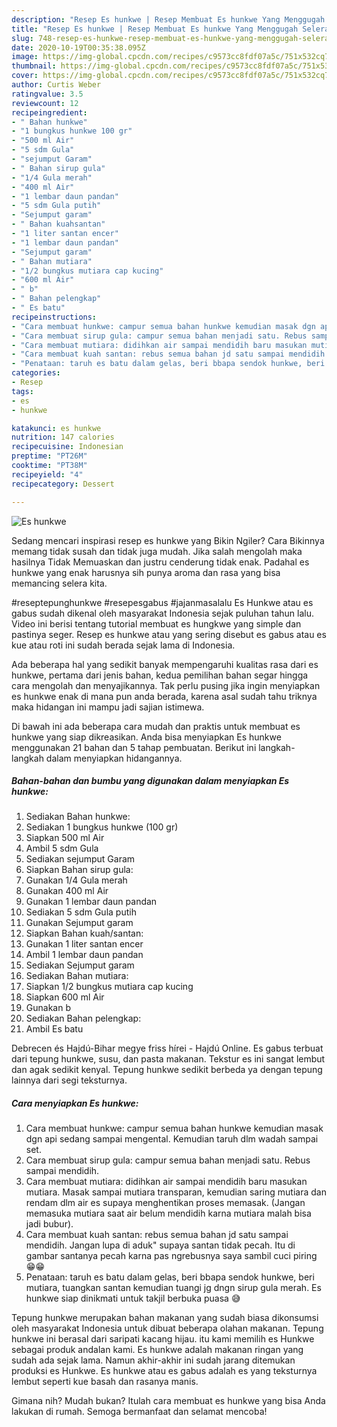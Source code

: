 ```yaml
---
description: "Resep Es hunkwe | Resep Membuat Es hunkwe Yang Menggugah Selera"
title: "Resep Es hunkwe | Resep Membuat Es hunkwe Yang Menggugah Selera"
slug: 748-resep-es-hunkwe-resep-membuat-es-hunkwe-yang-menggugah-selera
date: 2020-10-19T00:35:38.095Z
image: https://img-global.cpcdn.com/recipes/c9573cc8fdf07a5c/751x532cq70/es-hunkwe-foto-resep-utama.jpg
thumbnail: https://img-global.cpcdn.com/recipes/c9573cc8fdf07a5c/751x532cq70/es-hunkwe-foto-resep-utama.jpg
cover: https://img-global.cpcdn.com/recipes/c9573cc8fdf07a5c/751x532cq70/es-hunkwe-foto-resep-utama.jpg
author: Curtis Weber
ratingvalue: 3.5
reviewcount: 12
recipeingredient:
- " Bahan hunkwe"
- "1 bungkus hunkwe 100 gr"
- "500 ml Air"
- "5 sdm Gula"
- "sejumput Garam"
- " Bahan sirup gula"
- "1/4 Gula merah"
- "400 ml Air"
- "1 lembar daun pandan"
- "5 sdm Gula putih"
- "Sejumput garam"
- " Bahan kuahsantan"
- "1 liter santan encer"
- "1 lembar daun pandan"
- "Sejumput garam"
- " Bahan mutiara"
- "1/2 bungkus mutiara cap kucing"
- "600 ml Air"
- " b"
- " Bahan pelengkap"
- " Es batu"
recipeinstructions:
- "Cara membuat hunkwe: campur semua bahan hunkwe kemudian masak dgn api sedang sampai mengental. Kemudian taruh dlm wadah sampai set."
- "Cara membuat sirup gula: campur semua bahan menjadi satu. Rebus sampai mendidih."
- "Cara membuat mutiara: didihkan air sampai mendidih baru masukan mutiara. Masak sampai mutiara transparan, kemudian saring mutiara dan rendam dlm air es supaya menghentikan proses memasak. (Jangan memasuka mutiara saat air belum mendidih karna mutiara malah bisa jadi bubur)."
- "Cara membuat kuah santan: rebus semua bahan jd satu sampai mendidih. Jangan lupa di aduk&#34; supaya santan tidak pecah. Itu di gambar santanya pecah karna pas ngrebusnya saya sambil cuci piring 😁😁"
- "Penataan: taruh es batu dalam gelas, beri bbapa sendok hunkwe, beri mutiara, tuangkan santan kemudian tuangi jg dngn sirup gula merah. Es hunkwe siap dinikmati untuk takjil berbuka puasa 😅"
categories:
- Resep
tags:
- es
- hunkwe

katakunci: es hunkwe 
nutrition: 147 calories
recipecuisine: Indonesian
preptime: "PT26M"
cooktime: "PT38M"
recipeyield: "4"
recipecategory: Dessert

---
```



![Es hunkwe](https://img-global.cpcdn.com/recipes/c9573cc8fdf07a5c/751x532cq70/es-hunkwe-foto-resep-utama.jpg)

Sedang mencari inspirasi resep es hunkwe yang Bikin Ngiler? Cara Bikinnya memang tidak susah dan tidak juga mudah. Jika salah mengolah maka hasilnya Tidak Memuaskan dan justru cenderung tidak enak. Padahal es hunkwe yang enak harusnya sih punya aroma dan rasa yang bisa memancing selera kita.

#reseptepunghunkwe #resepesgabus #jajanmasalalu Es Hunkwe atau es gabus sudah dikenal oleh masyarakat Indonesia sejak puluhan tahun lalu. Video ini berisi tentang tutorial membuat es hungkwe yang simple dan pastinya seger. Resep es hunkwe atau yang sering disebut es gabus atau es kue atau roti ini sudah berada sejak lama di Indonesia.

Ada beberapa hal yang sedikit banyak mempengaruhi kualitas rasa dari es hunkwe, pertama dari jenis bahan, kedua pemilihan bahan segar hingga cara mengolah dan menyajikannya. Tak perlu pusing jika ingin menyiapkan es hunkwe enak di mana pun anda berada, karena asal sudah tahu triknya maka hidangan ini mampu jadi sajian istimewa.


Di bawah ini ada beberapa cara mudah dan praktis untuk membuat es hunkwe yang siap dikreasikan. Anda bisa menyiapkan Es hunkwe menggunakan 21 bahan dan 5 tahap pembuatan. Berikut ini langkah-langkah dalam menyiapkan hidangannya.

<!--inarticleads1-->

##### Bahan-bahan dan bumbu yang digunakan dalam menyiapkan Es hunkwe:

1. Sediakan  Bahan hunkwe:
1. Sediakan 1 bungkus hunkwe (100 gr)
1. Siapkan 500 ml Air
1. Ambil 5 sdm Gula
1. Sediakan sejumput Garam
1. Siapkan  Bahan sirup gula:
1. Gunakan 1/4 Gula merah
1. Gunakan 400 ml Air
1. Gunakan 1 lembar daun pandan
1. Sediakan 5 sdm Gula putih
1. Gunakan Sejumput garam
1. Siapkan  Bahan kuah/santan:
1. Gunakan 1 liter santan encer
1. Ambil 1 lembar daun pandan
1. Sediakan Sejumput garam
1. Sediakan  Bahan mutiara:
1. Siapkan 1/2 bungkus mutiara cap kucing
1. Siapkan 600 ml Air
1. Gunakan  b
1. Sediakan  Bahan pelengkap:
1. Ambil  Es batu


Debrecen és Hajdú-Bihar megye friss hírei - Hajdú Online. Es gabus terbuat dari tepung hunkwe, susu, dan pasta makanan. Tekstur es ini sangat lembut dan agak sedikit kenyal. Tepung hunkwe sedikit berbeda ya dengan tepung lainnya dari segi teksturnya. 

<!--inarticleads2-->

##### Cara menyiapkan Es hunkwe:

1. Cara membuat hunkwe: campur semua bahan hunkwe kemudian masak dgn api sedang sampai mengental. Kemudian taruh dlm wadah sampai set.
1. Cara membuat sirup gula: campur semua bahan menjadi satu. Rebus sampai mendidih.
1. Cara membuat mutiara: didihkan air sampai mendidih baru masukan mutiara. Masak sampai mutiara transparan, kemudian saring mutiara dan rendam dlm air es supaya menghentikan proses memasak. (Jangan memasuka mutiara saat air belum mendidih karna mutiara malah bisa jadi bubur).
1. Cara membuat kuah santan: rebus semua bahan jd satu sampai mendidih. Jangan lupa di aduk&#34; supaya santan tidak pecah. Itu di gambar santanya pecah karna pas ngrebusnya saya sambil cuci piring 😁😁
1. Penataan: taruh es batu dalam gelas, beri bbapa sendok hunkwe, beri mutiara, tuangkan santan kemudian tuangi jg dngn sirup gula merah. Es hunkwe siap dinikmati untuk takjil berbuka puasa 😅


Tepung hunkwe merupakan bahan makanan yang sudah biasa dikonsumsi oleh masyarakat Indonesia untuk dibuat beberapa olahan makanan. Tepung hunkwe ini berasal dari saripati kacang hijau. itu kami memilih es Hunkwe sebagai produk andalan kami. Es hunkwe adalah makanan ringan yang sudah ada sejak lama. Namun akhir-akhir ini sudah jarang ditemukan produksi es Hunkwe. Es hunkwe atau es gabus adalah es yang teksturnya lembut seperti kue basah dan rasanya manis. 

Gimana nih? Mudah bukan? Itulah cara membuat es hunkwe yang bisa Anda lakukan di rumah. Semoga bermanfaat dan selamat mencoba!
